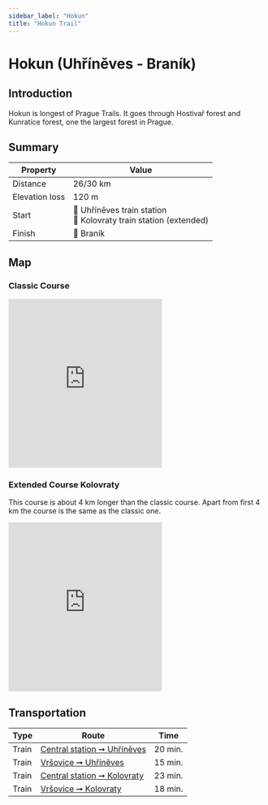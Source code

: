 ```yaml
---
sidebar_label: "Hokun"
title: "Hokun Trail"
---
```


# Hokun (Uhříněves - Braník)

## Introduction

Hokun is longest of Prague Trails. It goes through Hostivař forest and Kunratice forest, one the largest forest in Prague.

## Summary

| Property | Value |
| --- | --- |
| Distance | 26/30 km |
| Elevation loss | 120 m |
| Start | 📍 Uhříněves train station <br /> 📍 Kolovraty train station (extended) |
| Finish | 📍 Braník |

## Map

### Classic Course

<iframe src="https://en.frame.mapy.cz/s/delakofacu" width="60%" height="333" frameborder="0"></iframe>

### Extended Course Kolovraty

This course is about 4 km longer than the classic course. Apart from first 4 km the course is the same as the classic one.

<iframe src="https://en.frame.mapy.cz/s/delegevuno" width="60%" height="333" frameborder="0"></iframe>

## Transportation

| Type | Route | Time |
| --- | --- | --- |
| Train | [Central station ➞ Uhříněves](https://idos.idnes.cz/vlakyautobusymhdvse/spojeni/vysledky/?f=Praha%20hl.n.&fc=100003&t=Praha-Uh%C5%99%C3%ADn%C4%9Bves&tc=100003&direct=true&af=true&trt=150,151,152,153&fcs=3 "See timetable") | 20 min. |
| Train | [Vršovice ➞ Uhříněves](https://idos.idnes.cz/vlakyautobusymhdvse/spojeni/vysledky/?f=Praha-Vr%C5%A1ovice&fc=100003&t=Praha-Uh%C5%99%C3%ADn%C4%9Bves&tc=100003&direct=true&af=true&trt=150,151,152,153&fcs=3 "See timetable") | 15 min. |
| Train | [Central station ➞ Kolovraty](https://idos.idnes.cz/vlakyautobusymhdvse/spojeni/vysledky/?f=Praha%20hl.n.&fc=100003&t=Praha-Kolovraty&tc=100003&direct=true&af=true&trt=150,151,152,153&fcs=3 "See timetable") | 23 min. |
| Train | [Vršovice ➞ Kolovraty](https://idos.idnes.cz/vlakyautobusymhdvse/spojeni/vysledky/?f=Praha-Vr%C5%A1ovice&fc=100003&t=Praha-Kolovraty&tc=100003&direct=true&af=true&trt=150,151,152,153&fcs=3 "See timetable") | 18 min. |


